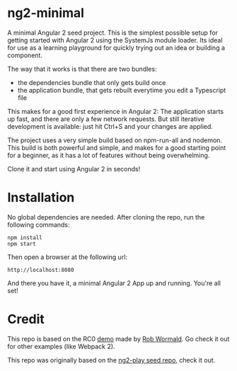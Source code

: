 # ng2-minimal
A minimal Angular 2 seed project. This is the simplest possible setup for getting started with Angular 2 using the SystemJs module loader. Its ideal for use as a learning playground for quickly trying out an idea or building a component.

The way that it works is that there are two bundles:

 - the dependencies bundle that only gets build once
 -  the application bundle, that gets rebuilt everytime you edit a Typescript file

This makes for a good first experience in Angular 2: The application starts up fast, and there are only a few network requests.
But still iterative development is available: just hit Ctrl+S and your changes are applied.

The project uses a very simple build based on npm-run-all and nodemon. This build is both powerful and simple, and makes for a good starting point
for a beginner, as it has a lot of features without being overwhelming.

Clone it and start using Angular 2 in seconds!

# Installation 

No global dependencies are needed. After cloning the repo, run the following commands:

    npm install
    npm start 
        
Then open a browser at the following url:

    http://localhost:8080
        
And there you have it, a minimal Angular 2 App up and running. You're all set!
    
# Credit

This repo is based on the RC0 [demo](https://github.com/robwormald/new-world-test) made by [Rob Wormald](https://twitter.com/robwormald). Go check it out for other examples  (like Webpack 2).

This repo was originally based on the [ng2-play seed repo](https://github.com/pkozlowski-opensource/ng2-play), check it out.

